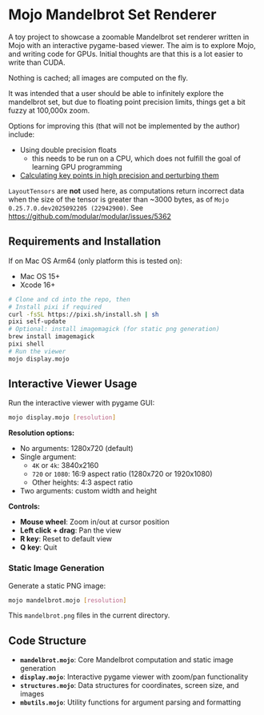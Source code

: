 # Mojo Mandelbrot Set Renderer

A toy project to showcase a zoomable Mandelbrot set renderer written in Mojo
with an interactive pygame-based viewer. The aim is to explore Mojo, and writing code for GPUs.
Initial thoughts are that this is a lot easier to write than CUDA.

Nothing is cached; all images are computed on the fly.

It was intended that a user should be able to infinitely explore the mandelbrot set, but due
to floating point precision limits, things get a bit fuzzy at 100,000x zoom.

Options for improving this (that will not be implemented by the author) include:
* Using double precision floats
  * this needs to be run on a CPU, which does not fulfill the goal of learning GPU programming
* [Calculating key points in high precision and perturbing them](https://mathr.co.uk/blog/2021-05-14_deep_zoom_theory_and_practice.html)

`LayoutTensors` are **not** used here, as computations return incorrect data when the size
of the tensor is greater than ~3000 bytes, as of `Mojo 0.25.7.0.dev2025092205 (22942900)`.
See https://github.com/modular/modular/issues/5362

## Requirements and Installation

If on Mac OS Arm64 (only platform this is tested on):
- Mac OS 15+
- Xcode 16+

```bash
# Clone and cd into the repo, then
# Install pixi if required
curl -fsSL https://pixi.sh/install.sh | sh
pixi self-update
# Optional: install imagemagick (for static png generation)
brew install imagemagick
pixi shell
# Run the viewer
mojo display.mojo
```

## Interactive Viewer Usage

Run the interactive viewer with pygame GUI:

```bash
mojo display.mojo [resolution]
```

**Resolution options:**
- No arguments: 1280x720 (default)
- Single argument:
  - `4K` or `4k`: 3840x2160
  - `720` or `1080`: 16:9 aspect ratio (1280x720 or 1920x1080)
  - Other heights: 4:3 aspect ratio
- Two arguments: custom width and height

**Controls:**
- **Mouse wheel**: Zoom in/out at cursor position
- **Left click + drag**: Pan the view
- **R key**: Reset to default view
- **Q key**: Quit

### Static Image Generation

Generate a static PNG image:

```bash
mojo mandelbrot.mojo [resolution]
```

This `mandelbrot.png` files in the current directory.

## Code Structure

- **`mandelbrot.mojo`**: Core Mandelbrot computation and static image generation
- **`display.mojo`**: Interactive pygame viewer with zoom/pan functionality
- **`structures.mojo`**: Data structures for coordinates, screen size, and images
- **`mbutils.mojo`**: Utility functions for argument parsing and formatting
